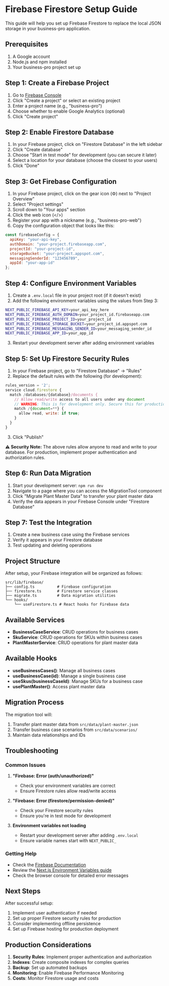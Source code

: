 # Firebase Firestore Setup Guide

This guide will help you set up Firebase Firestore to replace the local JSON storage in your business-pro application.

## Prerequisites

1. A Google account
2. Node.js and npm installed
3. Your business-pro project set up

## Step 1: Create a Firebase Project

1. Go to [Firebase Console](https://console.firebase.google.com/)
2. Click "Create a project" or select an existing project
3. Enter a project name (e.g., "business-pro")
4. Choose whether to enable Google Analytics (optional)
5. Click "Create project"

## Step 2: Enable Firestore Database

1. In your Firebase project, click on "Firestore Database" in the left sidebar
2. Click "Create database"
3. Choose "Start in test mode" for development (you can secure it later)
4. Select a location for your database (choose the closest to your users)
5. Click "Done"

## Step 3: Get Firebase Configuration

1. In your Firebase project, click on the gear icon (⚙️) next to "Project Overview"
2. Select "Project settings"
3. Scroll down to "Your apps" section
4. Click the web icon (</>)
5. Register your app with a nickname (e.g., "business-pro-web")
6. Copy the configuration object that looks like this:

```javascript
const firebaseConfig = {
  apiKey: "your-api-key",
  authDomain: "your-project.firebaseapp.com",
  projectId: "your-project-id",
  storageBucket: "your-project.appspot.com",
  messagingSenderId: "123456789",
  appId: "your-app-id"
};
```

## Step 4: Configure Environment Variables

1. Create a `.env.local` file in your project root (if it doesn't exist)
2. Add the following environment variables using the values from Step 3:

```bash
NEXT_PUBLIC_FIREBASE_API_KEY=your_api_key_here
NEXT_PUBLIC_FIREBASE_AUTH_DOMAIN=your_project_id.firebaseapp.com
NEXT_PUBLIC_FIREBASE_PROJECT_ID=your_project_id
NEXT_PUBLIC_FIREBASE_STORAGE_BUCKET=your_project_id.appspot.com
NEXT_PUBLIC_FIREBASE_MESSAGING_SENDER_ID=your_messaging_sender_id
NEXT_PUBLIC_FIREBASE_APP_ID=your_app_id
```

3. Restart your development server after adding environment variables

## Step 5: Set Up Firestore Security Rules

1. In your Firebase project, go to "Firestore Database" → "Rules"
2. Replace the default rules with the following (for development):

```javascript
rules_version = '2';
service cloud.firestore {
  match /databases/{database}/documents {
    // Allow read/write access to all users under any document
    // WARNING: This is for development only. Secure this for production!
    match /{document=**} {
      allow read, write: if true;
    }
  }
}
```

3. Click "Publish"

**⚠️ Security Note:** The above rules allow anyone to read and write to your database. For production, implement proper authentication and authorization rules.

## Step 6: Run Data Migration

1. Start your development server: `npm run dev`
2. Navigate to a page where you can access the MigrationTool component
3. Click "Migrate Plant Master Data" to transfer your plant master data
4. Verify the data appears in your Firebase Console under "Firestore Database"

## Step 7: Test the Integration

1. Create a new business case using the Firebase services
2. Verify it appears in your Firestore database
3. Test updating and deleting operations

## Project Structure

After setup, your Firebase integration will be organized as follows:

```
src/lib/firebase/
├── config.ts          # Firebase configuration
├── firestore.ts       # Firestore service classes
├── migrate.ts         # Data migration utilities
└── hooks/
    └── useFirestore.ts # React hooks for Firebase data
```

## Available Services

- **BusinessCaseService**: CRUD operations for business cases
- **SkuService**: CRUD operations for SKUs within business cases
- **PlantMasterService**: CRUD operations for plant master data

## Available Hooks

- **useBusinessCases()**: Manage all business cases
- **useBusinessCase(id)**: Manage a single business case
- **useSkus(businessCaseId)**: Manage SKUs for a business case
- **usePlantMaster()**: Access plant master data

## Migration Process

The migration tool will:

1. Transfer plant master data from `src/data/plant-master.json`
2. Transfer business case scenarios from `src/data/scenarios/`
3. Maintain data relationships and IDs

## Troubleshooting

### Common Issues

1. **"Firebase: Error (auth/unauthorized)"**
   - Check your environment variables are correct
   - Ensure Firestore rules allow read/write access

2. **"Firebase: Error (firestore/permission-denied)"**
   - Check your Firestore security rules
   - Ensure you're in test mode for development

3. **Environment variables not loading**
   - Restart your development server after adding `.env.local`
   - Ensure variable names start with `NEXT_PUBLIC_`

### Getting Help

- Check the [Firebase Documentation](https://firebase.google.com/docs)
- Review the [Next.js Environment Variables guide](https://nextjs.org/docs/basic-features/environment-variables)
- Check the browser console for detailed error messages

## Next Steps

After successful setup:

1. Implement user authentication if needed
2. Set up proper Firestore security rules for production
3. Consider implementing offline persistence
4. Set up Firebase hosting for production deployment

## Production Considerations

1. **Security Rules**: Implement proper authentication and authorization
2. **Indexes**: Create composite indexes for complex queries
3. **Backup**: Set up automated backups
4. **Monitoring**: Enable Firebase Performance Monitoring
5. **Costs**: Monitor Firestore usage and costs
